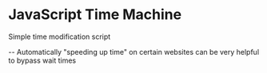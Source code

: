 # JavaScript Time Machine

Simple time modification script

-- Automatically "speeding up time" on certain websites can be very helpful to bypass wait times
